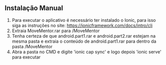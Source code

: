 ## Instalação Manual

1) Para executar o aplicativo é necessário ter instalado o Ionic, para isso siga as instruções no site: https://ionicframework.com/docs/intro/cli
2) Extraia MoveMentor.rar para /MoveMentor 
3) Tenha certeza de que android.part1.rar e android.part2.rar estejam na mesma pasta e extraia o conteúdo de android.part1.rar para dentro da pasta /MoveMentor
4) Abra a pasta no CMD e digite 'ionic cap sync' e logo depois 'ionic serve' para executar
